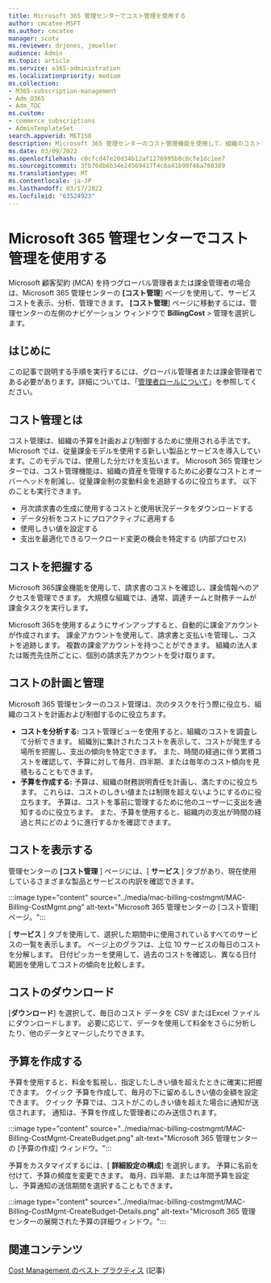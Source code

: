 ```yaml
---
title: Microsoft 365 管理センターでコスト管理を使用する
author: cmcatee-MSFT
ms.author: cmcatee
manager: scotv
ms.reviewer: drjones, jmueller
audience: Admin
ms.topic: article
ms.service: o365-administration
ms.localizationpriority: medium
ms.collection:
- M365-subscription-management
- Adm_O365
- Adm_TOC
ms.custom:
- commerce_subscriptions
- AdminTemplateSet
search.appverid: MET150
description: Microsoft 365 管理センターのコスト管理機能を使用して、組織のコストを表示、分析、管理する方法について説明します。
ms.date: 03/09/2022
ms.openlocfilehash: c0cfcd47e20d34b12af1276995b0c0cfe1dc1ee7
ms.sourcegitcommit: 3fb76db6b34e24569417f4c8a41b99f46a780389
ms.translationtype: MT
ms.contentlocale: ja-JP
ms.lasthandoff: 03/17/2022
ms.locfileid: "63524923"
---
```

# <a name="use-cost-management-in-the-microsoft-365-admin-center"></a>Microsoft 365 管理センターでコスト管理を使用する

Microsoft 顧客契約 (MCA) を持つグローバル管理者または課金管理者の場合は、Microsoft 365 管理センターの **[コスト管理**] ページを使用して、サービス コストを表示、分析、管理できます。 **[コスト管理**] ページに移動するには、管理センターの左側のナビゲーション ウィンドウで **BillingCost** >  管理を選択します。

## <a name="before-you-begin"></a>はじめに

この記事で説明する手順を実行するには、グローバル管理者または課金管理者である必要があります。詳細については、「[管理者ロールについて](../admin/add-users/about-admin-roles.md)」を参照してください。

## <a name="what-is-cost-management"></a>コスト管理とは

コスト管理は、組織の予算を計画および制御するために使用される手法です。 Microsoft では、従量課金モデルを使用する新しい製品とサービスを導入しています。このモデルでは、使用した分だけを支払います。 Microsoft 365 管理センターでは、コスト管理機能は、組織の資産を管理するために必要なコストとオーバーヘッドを削減し、従量課金制の変動料金を追跡するのに役立ちます。 以下のことも実行できます。

- 月次請求書の生成に使用するコストと使用状況データをダウンロードする
- データ分析をコストにプロアクティブに適用する
- 使用しきい値を設定する
- 支出を最適化できるワークロード変更の機会を特定する (内部プロセス)

## <a name="understand-your-costs"></a>コストを把握する

Microsoft 365課金機能を使用して、請求書のコストを確認し、課金情報へのアクセスを管理できます。 大規模な組織では、通常、調達チームと財務チームが課金タスクを実行します。

Microsoft 365を使用するようにサインアップすると、自動的に課金アカウントが作成されます。 課金アカウントを使用して、請求書と支払いを管理し、コストを追跡します。 複数の課金アカウントを持つことができます。 組織の法人または販売先住所ごとに、個別の請求先アカウントを受け取ります。

## <a name="plan-and-control-costs"></a>コストの計画と管理

Microsoft 365 管理センターのコスト管理は、次のタスクを行う際に役立ち、組織のコストを計画および制御するのに役立ちます。

- **コストを分析する:** コスト管理ビューを使用すると、組織のコストを調査して分析できます。 組織別に集計されたコストを表示して、コストが発生する場所を把握し、支出の傾向を特定できます。 また、時間の経過に伴う累積コストを確認して、予算に対して毎月、四半期、または毎年のコスト傾向を見積もることもできます。
- **予算を作成する:** 予算は、組織の財務説明責任を計画し、満たすのに役立ちます。 これらは、コストのしきい値または制限を超えないようにするのに役立ちます。 予算は、コストを事前に管理するために他のユーザーに支出を通知するのに役立ちます。 また、予算を使用すると、組織内の支出が時間の経過と共にどのように進行するかを確認できます。

## <a name="view-costs"></a>コストを表示する

管理センターの **[コスト管理** ] ページには、[ **サービス** ] タブがあり、現在使用しているさまざまな製品とサービスの内訳を確認できます。

:::image type="content" source="../media/mac-billing-costmgmt/MAC-Billing-CostMgmt.png" alt-text="Microsoft 365 管理センターの [コスト管理] ページ。":::

[ **サービス** ] タブを使用して、選択した期間中に使用されているすべてのサービスの一覧を表示します。 ページ上のグラフは、上位 10 サービスの毎日のコストを分解します。 日付ピッカーを使用して、過去のコストを確認し、異なる日付範囲を使用してコストの傾向を比較します。

## <a name="download-costs"></a>コストのダウンロード

[**ダウンロード**] を選択して、毎日のコスト データを CSV またはExcel ファイルにダウンロードします。 必要に応じて、データを使用して料金をさらに分析したり、他のデータとマージしたりできます。

## <a name="create-budgets"></a>予算を作成する

予算を使用すると、料金を監視し、指定したしきい値を超えたときに確実に把握できます。 クイック 予算を作成して、毎月の下に留めるしきい値の金額を設定できます。 クイック 予算では、コストがこのしきい値を超えた場合に通知が送信されます。 通知は、予算を作成した管理者にのみ送信されます。

:::image type="content" source="../media/mac-billing-costmgmt/MAC-Billing-CostMgmt-CreateBudget.png" alt-text="Microsoft 365 管理センターの [予算の作成] ウィンドウ。":::

予算をカスタマイズするには、[ **詳細設定の構成**] を選択します。 予算に名前を付けて、予算の頻度を変更できます。 毎月、四半期、または年間予算を設定し、予算通知の送信期間を選択することもできます。

:::image type="content" source="../media/mac-billing-costmgmt/MAC-Billing-CostMgmt-CreateBudget-Details.png" alt-text="Microsoft 365 管理センターの展開された予算の詳細ウィンドウ。":::

## <a name="related-content"></a>関連コンテンツ

[Cost Management のベスト プラクティス](/azure/cost-management-billing/costs/cost-mgt-best-practices) (記事)

